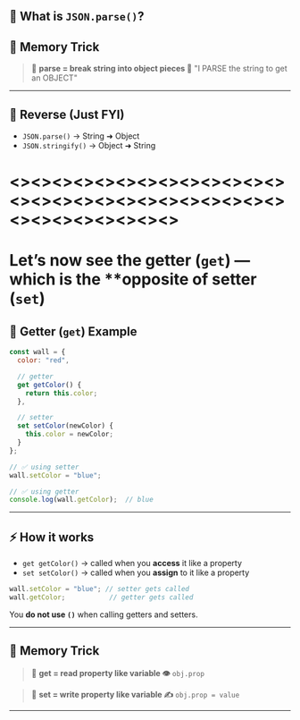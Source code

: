 ## 📌 What is `JSON.parse()`?

## 🧠 Memory Trick

> 💭 **parse = break string into object pieces 🧩**
> "I PARSE the string to get an OBJECT"

---

## 📌 Reverse (Just FYI)

* `JSON.parse()` → String ➜ Object
* `JSON.stringify()` → Object ➜ String

# <><><><><><><><><><><><><><><><><><><><><><><><><><><><><><><><><><>

# Let’s now see the **getter (`get`)** — which is the **opposite of setter (`set`)

## 📌 Getter (`get`) Example

```js
const wall = {
  color: "red",

  // getter
  get getColor() {
    return this.color;
  },

  // setter
  set setColor(newColor) {
    this.color = newColor;
  }
};

// ✅ using setter
wall.setColor = "blue";

// ✅ using getter
console.log(wall.getColor);  // blue
```

---

## ⚡ How it works

* `get getColor()` → called when you **access** it like a property
* `set setColor()` → called when you **assign** to it like a property

```js
wall.setColor = "blue"; // setter gets called
wall.getColor;           // getter gets called
```

You **do not use `()`** when calling getters and setters.

---

## 🧠 Memory Trick

> 💭 **get = read property like variable 👁️**
> `obj.prop`

> 💭 **set = write property like variable ✍️**
> `obj.prop = value`

---

